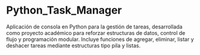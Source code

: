 # Python_Task_Manager
Aplicación de consola en Python para la gestión de tareas, desarrollada como proyecto académico para reforzar estructuras de datos, control de flujo y programación modular. Incluye funciones de agregar, eliminar, listar y deshacer tareas mediante estructuras tipo pila y listas.
